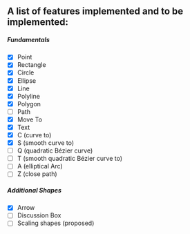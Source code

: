 ## A list of features implemented and to be implemented:

##### Fundamentals
   - [x] Point
   - [x] Rectangle
   - [x] Circle
   - [x] Ellipse
   - [x] Line
   - [x] Polyline
   - [x] Polygon
   - [ ] Path
   - [x] Move To
   - [x] Text
   - [x]  C (curve to)
   - [x]  S (smooth curve to)
   - [ ]  Q (quadratic Bézier curve)
   - [ ]  T (smooth quadratic Bézier curve to)
   - [ ]  A (elliptical Arc)
   - [ ]  Z (close path)
 
##### Additional Shapes
   - [x] Arrow
   - [ ] Discussion Box
   - [ ] Scaling shapes (proposed) 
